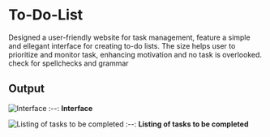 # To-Do-List
Designed a user-friendly website for task management, feature a simple and ellegant interface for creating to-do lists. The size helps user to prioritize and monitor task, enhancing motivation and no task is overlooked. check for spellchecks and grammar
## Output
![Interface](https://github.com/user-attachments/assets/889962d5-44ef-4538-a526-29525becf8d3)
:--:
<b>Interface</b>

![Listing of tasks to be completed](https://github.com/user-attachments/assets/94f193d0-38f2-4de2-8be7-b241d3293673)
:--:
<b>Listing of tasks to be completed</b>


